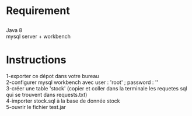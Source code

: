 # Requirement<br></p>
Java 8<br>
mysql server + workbench<br>
# Instructions<br>
1-exporter ce dépot dans votre bureau <br>
2-configurer  mysql workbench avec user : 'root' ; password : ''<br>
3-créer une table 'stock' (copier et coller dans la terminale les requetes sql  qui se trouvent dans requests.txt)<br>
4-importer stock.sql à la base de donnée stock<br>
5-ouvrir le fichier test.jar 
